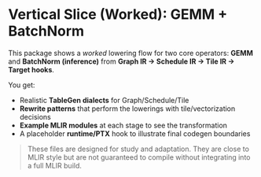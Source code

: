 # Vertical Slice (Worked): GEMM + BatchNorm
This package shows a *worked* lowering flow for two core operators:
**GEMM** and **BatchNorm (inference)** from **Graph IR → Schedule IR → Tile IR → Target hooks**.

You get:
- Realistic **TableGen dialects** for Graph/Schedule/Tile
- **Rewrite patterns** that perform the lowerings with tile/vectorization decisions
- **Example MLIR modules** at each stage to see the transformation
- A placeholder **runtime/PTX** hook to illustrate final codegen boundaries

> These files are designed for study and adaptation. They are close to MLIR style but are not guaranteed to compile without integrating into a full MLIR build.
